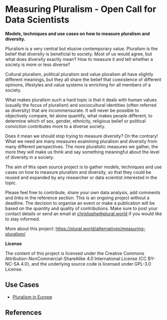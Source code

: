 # Measuring Pluralism - Open Call for Data Scientists
**Models, techniques and use cases on how to measure pluralism and diversity.**

Pluralism is a very central but elusive contemporary value. Pluralism is the belief that diversity is beneficial to society. Most of us would agree, but what does diversity exactly mean? How to measure it and tell whether a society is more or less diverse? 

Cultural pluralism, political pluralism and value pluralism all have slightly different meanings, but they all share the belief that coexistence of different opinions, lifestyles and value systems is enriching for all members of a society.

What makes pluralism such a hard topic is that it deals with human values (usually the focus of pluralism) and sociocultural identities (often referred as diversity) that are incommensurate. It will never be possible to objectively compare, let alone quantify, what makes people different, to determine which of sex, gender, ethnicity, religious belief or political conviction contributes more to a diverse society.

Does it mean we should stop trying to measure diversity? On the contrary! What we need are many measures examining pluralism and diversity from many different perspectives. The more pluralistic measures we gather, the more they will make us think and say something meaningful about the level of diversity in a society. 

The aim of this open source project is to gather models, techniques and use cases on how to measure pluralism and diversity, so that they could be reused and expanded by any researcher or data scientist interested in the topic.

Please feel free to contribute, share your own data analysis, add comments and links in the reference section. This is an ongoing project without a deadline. The decision to organise an event or make a publication will be based on the quantity and quality of contributions. Make sure to post your contact details or send an email at christophe@plural.world if you would like to stay informed.

More about this project: https://plural.world/alternatives/measuring-pluralism/

**License**

The content of this project is licensed under the Creative Commons Attribution-NonCommercial-ShareAlike 4.0 International License (CC BY-NC-SA 4.0), and the underlying source code is licensed under GPL-3.0 License.

## Use Cases

- [Pluralism in Europe](Pluralism_in_Europe/README.md)


## References
